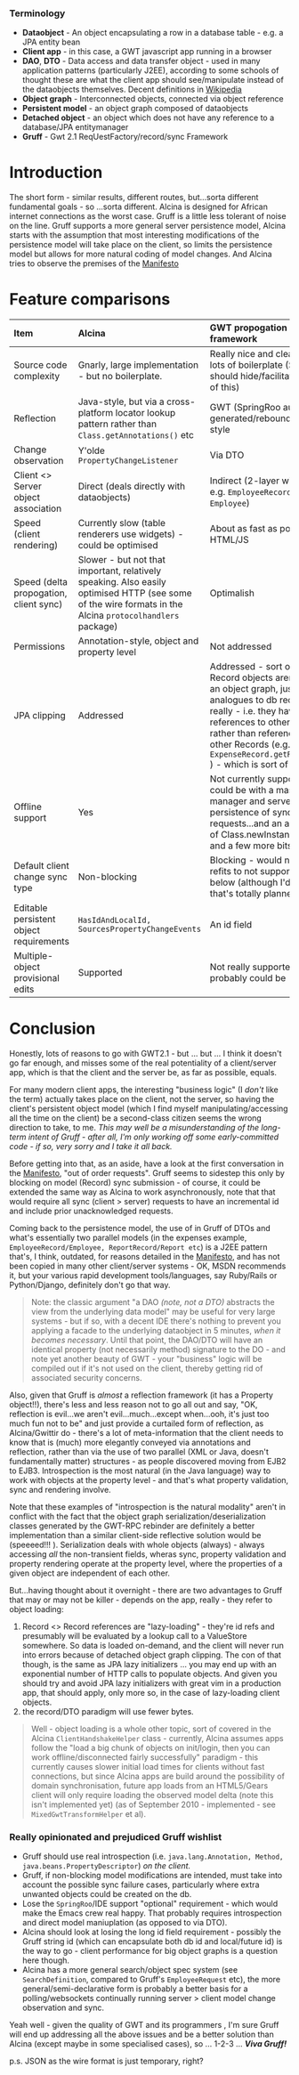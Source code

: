 ### Terminology ###
  * **Dataobject** - An object encapsulating a row in a database table - e.g. a JPA entity bean
  * **Client app** - in this case, a GWT javascript app running in a browser
  * **DAO**, **DTO** - Data access and data transfer object - used in many application patterns (particularly J2EE), according to some schools of thought these are what the client app should see/manipulate instead of the dataobjects themselves. Decent definitions in [Wikipedia](http://en.wikipedia.org/wiki/Data_Access_Object)
  * **Object graph** -  Interconnected objects, connected via object reference
  * **Persistent model** - an object graph composed of dataobjects
  * **Detached object** - an object which does not have any reference to a database/JPA entitymanager
  * **Gruff** - Gwt 2.1 ReqUestFactory/record/sync Framework


# Introduction #

The short form - similar results, different routes, but...sorta different fundamental goals - so ...sorta different. Alcina is designed for African internet connections as the worst case. Gruff is a little less tolerant of noise on the line. Gruff supports a more general server persistence model, Alcina starts with the assumption that most interesting modifications of the persistence model will take place on the client, so limits the persistence model but allows for more natural coding of model changes. And Alcina tries to observe the premises of the [Manifesto](Manifesto.md)


# Feature comparisons #

| **Item** | **Alcina** | **GWT propogation framework** |
|:---------|:-----------|:------------------------------|
| Source code complexity | Gnarly, large implementation - but no boilerplate.  | Really nice and clear - but lots of boilerplate (SpringRoo should hide/facilitate much of this)|
| Reflection | Java-style, but via a cross-platform locator lookup pattern rather than `Class.getAnnotations()`  etc| GWT (SpringRoo auto-generated/rebound class)-style |
| Change observation | Y'olde `PropertyChangeListener` | Via DTO |
| Client <> Server object association | Direct (deals directly with dataobjects) | Indirect (2-layer with DTO - e.g. `EmployeeRecord, Employee`) |
| Speed (client rendering) | Currently slow (table renderers use widgets) - could be optimised | About as fast as possible in HTML/JS |
| Speed (delta propogation, client sync) | Slower - but not that important, relatively speaking. Also easily optimised HTTP  (see some of the wire formats in the Alcina `protocolhandlers` package) | Optimalish |
| Permissions | Annotation-style, object and property level | Not addressed |
| JPA clipping | Addressed | Addressed - sort of. The Record objects aren't part of an object graph, just analogues to db records, really - i.e. they have id field references to other objects, rather than references to other Records (e.g.  `ExpenseRecord.getReportId()` ) - which is sort of anti-OO.|
| Offline support | Yes | Not currently supported, could be with a master sync manager and server persistence of sync requests...and an analogue of Class.newInstance() ... and a few more bits'n'bobs|
| Default client change sync type | Non-blocking | Blocking - would need some refits to not support this, see below (although I'd imagine that's totally planned) |
| Editable persistent object requirements | `HasIdAndLocalId, SourcesPropertyChangeEvents` | An id field |
| Multiple-object provisional edits | Supported | Not really supported, but probably could be  |

# Conclusion #

Honestly, lots of reasons to go with GWT2.1 -  but ... but ... I think it doesn't go far enough, and misses some of the real potentiality of a client/server app, which is that the client and the server be, as far as possible, equals.

For many modern client apps, the interesting  "business logic" (I _don't_ like the term) actually takes place on the client, not the server, so having the client's persistent object model (which I find myself manipulating/accessing all the time on the client) be a second-class citizen seems the wrong direction to take, to me.  _This may well be a misunderstanding of the long-term intent of  Gruff - after all, I'm only working off some early-committed code - if so, very sorry and I take it all back._

Before getting into that, as an aside, have a look at the first conversation in the [Manifesto](Manifesto.md), "out of order requests". Gruff seems to sidestep this only by blocking on model (Record) sync submission - of course, it could be extended the same way as Alcina to work asynchronously, note that that would require all sync (client > server) requests to have an incremental id and include prior unacknowledged requests.

Coming back to the persistence model, the use of in Gruff of DTOs and what's essentially two parallel models (in the expenses example, `EmployeeRecord/Employee, ReportRecord/Report etc`) is a J2EE pattern that's, I think, outdated, for reasons detailed in the [Manifesto](Manifesto.md), and has not been copied in many other client/server systems - OK, MSDN recommends it, but your various rapid development tools/languages, say Ruby/Rails or Python/Django, definitely don't go that way.

> Note: the classic argument "a DAO _(note, not a DTO)_ abstracts the view from the underlying data model" may be useful for very large systems - but if so, with a decent IDE there's nothing to prevent you applying a facade to the underlying dataobject in 5 minutes, _when it becomes necessary_. Until that point, the DAO/DTO will have an identical property (not necessarily method) signature to the DO - and note yet another beauty of GWT - your "business" logic will be compiled out if it's not used on the client, thereby getting rid of associated security concerns.

Also, given that Gruff is _almost_ a reflection framework (it has a Property object!!), there's less and less reason not to go all out and say, "OK, reflection is evil...we aren't evil...much...except when...ooh, it's just too much fun not to be" and just provide a curtailed form of reflection, as Alcina/Gwittir do - there's a lot of meta-information that the client needs to know that is (much) more elegantly conveyed via annotations and reflection, rather than via the use of two parallel (XML or Java, doesn't fundamentally matter) structures - as people discovered moving from EJB2 to EJB3. Introspection is the most natural (in the Java language) way to work with objects at the property level - and that's what property validation, sync and rendering involve.

Note that these examples of "introspection is the natural modality" aren't in conflict with the fact that the object graph serialization/deserialization classes generated by the  GWT-RPC rebinder are definitely a better implementation than a similar client-side reflective solution would be (speeeed!!! ). Serialization deals with whole objects (always) - always accessing _all_ the non-transient fields, wheras sync, property validation and property rendering operate at the property level, where the properties of a given object are independent of each other.

But...having thought about it overnight - there are two advantages to Gruff that may or may not be killer - depends on the app, really - they refer to object loading:

  1. Record <> Record references are "lazy-loading" - they're id refs and presumably will be evaluated by a lookup call to a ValueStore somewhere. So data is loaded on-demand, and the client will never run into errors because of detached object graph clipping. The con of that though, is the same as JPA lazy initializers ... you may end up with an exponential number of HTTP calls to populate objects. And given you should try and avoid JPA lazy initializers with great vim in a production app, that should apply, only more so, in the case of lazy-loading client objects.
  1. the record/DTO paradigm will use fewer bytes.

> Well - object loading is a whole other topic, sort of covered in the Alcina `ClientHandshakeHelper` class - currently, Alcina assumes apps follow the "load a big chunk of objects on init/login, then you can work offline/disconnected fairly successfully" paradigm - this currently causes slower initial load times for clients without fast connections, but since Alcina apps are build around the possibility of domain synchronisation, future app loads from an HTML5/Gears  client will only require loading the observed model delta (note this isn't implemented yet) (as of September 2010 - implemented - see `MixedGwtTransformHelper` et al).

### Really opinionated and prejudiced Gruff wishlist ###
  * Gruff should use real introspection (i.e. `java.lang.Annotation, Method, java.beans.PropertyDescriptor`)  _on the client._
  * Gruff, if non-blocking model modifications are intended, must take into account the possible sync failure cases, particularly where extra unwanted objects could be created on the db.
  * Lose the `SpringRoo`/IDE support "optional" requirement - which would make the Emacs crew real happy. That probably requires introspection and direct model maniuplation (as opposed to via DTO).
  * Alcina should look at losing the long id field requirement - possibly the Gruff string id (which can encapsulate both db id and local/future id) is the way to go - client performance for big object graphs is a question here though.
  * Alcina has a more general search/object spec system (see `SearchDefinition`, compared to Gruff's `EmployeeRequest` etc), the more general/semi-declarative form is probably a better basis for a polling/websockets continually running server > client model change observation and sync.

Yeah well - given the quality of GWT and its programmers , I'm sure Gruff will end up addressing all the above issues and be a better solution than Alcina (except maybe in some specialised cases), so ... 1-2-3 ... **_Viva Gruff!_**

p.s. JSON as the wire format is just temporary, right?
